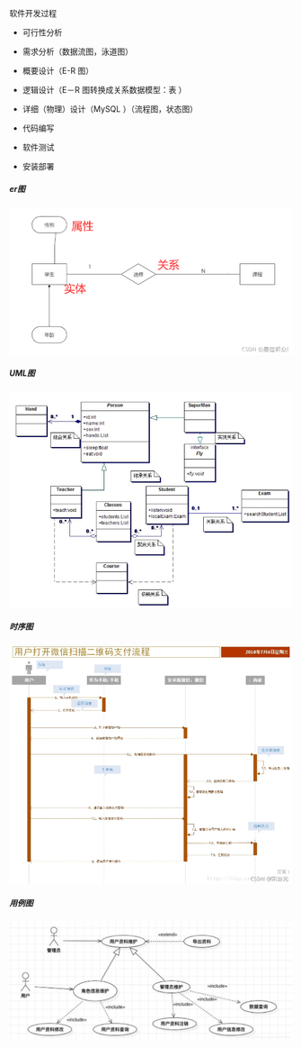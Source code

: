 软件开发过程

- 可行性分析
- 需求分析（数据流图，泳道图）

- 概要设计（E-R 图）

- 逻辑设计（E－R 图转换成关系数据模型：表 ）

- 详细（物理）设计（MySQL ）（流程图，状态图）

- 代码编写

- 软件测试

- 安装部署



##### er图

![image-20220905162239545](images/image-20220905162239545.png)

##### UML图

![image-20220905162709366](images/image-20220905162709366.png)

##### 时序图

![image-20220905163434238](images/image-20220905163434238.png)

##### 用例图

![image-20220905163928291](images/image-20220905163928291.png)